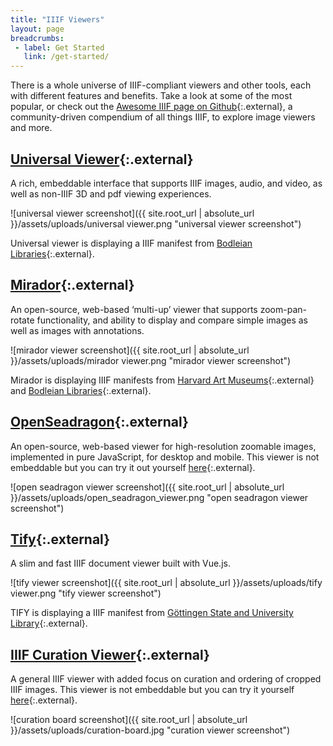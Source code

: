 ```yaml
---
title: "IIIF Viewers"
layout: page
breadcrumbs:
 - label: Get Started
   link: /get-started/
---
```


There is a whole universe of IIIF-compliant viewers and other tools, each with different features and benefits. Take a look at some of the most popular, or check out the [Awesome IIIF page on Github](https://github.com/IIIF/awesome-iiif){:.external}, a community-driven compendium of all things IIIF, to explore image viewers and more.


## [Universal Viewer](https://github.com/UniversalViewer/universalviewer){:.external}

A rich, embeddable interface that supports IIIF images, audio, and video, as well as non-IIIF 3D and pdf viewing experiences.

![universal viewer screenshot]({{ site.root_url | absolute_url }}/assets/uploads/universal viewer.png "universal viewer screenshot")

Universal viewer is displaying a IIIF manifest from [Bodleian Libraries](https://iiif.bodleian.ox.ac.uk/iiif/manifest/ae9f6cca-ae5c-4149-8fe4-95e6eca1f73c.json){:.external}.

## [Mirador](https://github.com/IIIF/mirador){:.external}

An open-source, web-based ‘multi-up’ viewer that supports zoom-pan-rotate functionality, and ability to display and compare simple images as well as images with annotations.

![mirador viewer screenshot]({{ site.root_url | absolute_url }}/assets/uploads/mirador viewer.png "mirador viewer screenshot")

Mirador is displaying IIIF manifests from [Harvard Art Museums](https://iiif.harvardartmuseums.org/manifests/object/299843){:.external} and [Bodleian Libraries](https://iiif.bodleian.ox.ac.uk/iiif/manifest/e32a277e-91e2-4a6d-8ba6-cc4bad230410.json){:.external}.

## [OpenSeadragon](https://openseadragon.github.io/examples/tilesource-iiif/){:.external}

An open-source, web-based viewer for high-resolution zoomable images, implemented in pure JavaScript, for desktop and mobile. This viewer is not embeddable but you can try it out yourself [here](http://codh.rois.ac.jp/software/iiif-curation-viewer/demo/?curation=https://gist.githubusercontent.com/2SC1815J/18e1228c52a6650c64902142ed7496f8/raw/7a247b64b6e22357e83f573b7283e31f3111af68/curation_kibutsu.json&pos=4){:.external}.

![open seadragon viewer screenshot]({{ site.root_url | absolute_url }}/assets/uploads/open_seadragon_viewer.png "open seadragon viewer screenshot")

## [Tify](https://github.com/subugoe/tify){:.external} 

A slim and fast IIIF document viewer built with Vue.js.

![tify viewer screenshot]({{ site.root_url | absolute_url }}/assets/uploads/tify viewer.png "tify viewer screenshot")


TIFY is displaying a IIIF manifest from [Göttingen State and University Library](https://manifests.sub.uni-goettingen.de/iiif/presentation/PPN857449303/manifest){:.external}.

## [IIIF Curation Viewer](http://codh.rois.ac.jp/software/iiif-curation-viewer/){:.external}

A general IIIF viewer with added focus on curation and ordering of cropped IIIF images. This viewer is not embeddable but you can try it yourself[ here](http://codh.rois.ac.jp/software/iiif-curation-viewer/demo/?manifest=http://codh.rois.ac.jp/pmjt/book/200024363/manifest.json&lang=en){:.external}.

![curation board screenshot]({{ site.root_url | absolute_url }}/assets/uploads/curation-board.jpg "curation viewer screenshot")
